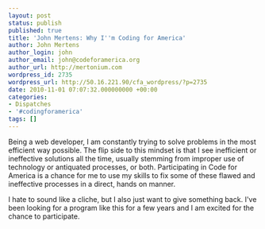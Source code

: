 ```yaml
---
layout: post
status: publish
published: true
title: 'John Mertens: Why I''m Coding for America'
author: John Mertens
author_login: john
author_email: john@codeforamerica.org
author_url: http://mertonium.com
wordpress_id: 2735
wordpress_url: http://50.16.221.90/cfa_wordpress/?p=2735
date: 2010-11-01 07:07:32.000000000 +00:00
categories:
- Dispatches
- '#codingforamerica'
tags: []
---
```

Being a web developer, I am constantly trying to solve problems in the most efficient way possible. The flip side to this mindset is that I see inefficient or ineffective solutions all the time, usually stemming from improper use of technology or antiquated processes, or both. Participating in Code for America is a chance for me to use my skills to fix some of these flawed and ineffective processes in a direct, hands on manner.

I hate to sound like a cliche, but I also just want to give something back. I've been looking for a program like this for a few years and I am excited for the chance to participate.
